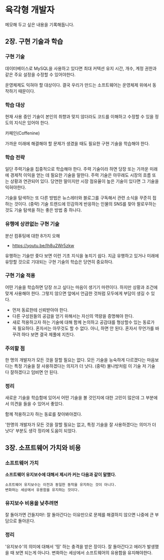 # 육각형 개발자
메모해 두고 싶은 내용을 기록해둡니다. 

## 2장. 구현 기술과 학습
### 구현 기술
데이터베이스로 MySQL을 사용하고 있다면 최대 커텍션 유지 시간, 개수, 계정 권한과 같은 주요 설정을 수정할 수 있어야한다. 

운영체제도 익혀야 할 대상이다. 결국 우리가 만드는 소프트웨어는 운영체제 위에서 동작하기 때문이다. 

### 학습 대상
현재 사용 중인 기술이 본인의 취향과 맞지 않더라도 코드를 이해하고 수정할 수 있을 정도의 지식은 있어야 한다. 

카페인(Coffenine)

가까운 미래에 해결해야 할 문제가 생겼을 때도 필요한 구현 기술을 학습해야 한다. 

### 학습 전략
일단 주력기술을 집중적으로 학습해야 한다. 주력 기술이라 하면 당장 또는 가까운 미래에 경제적 이익을 얻는 데 필요한 기술을 말한다. 주력 기술은 아무래도 시장의 흐름 또는 상황과 연관되어 있다. 당연한 말이지만 시장 점유율이 높은 기술이 있다면 그 기술을 익혀야한다. 

기술을 탐색하는 또 다른 방법은 뉴스레터와 블로그를 구독해서 관련 소식을 꾸준히 접하는 것이다. (중략) 기술 트렌드에 민감하게 반응하는 인물의 SNS를 찾아 팔로우하는 것도 기술 탐색을 하는 좋은 방법 중 하나다. 

### 유행에 상관없는 구현 기술
분산 컴퓨팅에 대한 8가지 오해
- https://youtu.be/Ih8u2Wr5zkw 

유행하는 기술만 좇다 보면 이런 기초 지식을 놓치기 쉽다. 지금 유행하고 있거나 미래에 유망할 것으로 기대되는 구현 기술의 학습은 당연히 중요하다.

### 구현 기술 적용
어떤 기술을 학습하면 당장 쓰고 싶다는 마음이 생기기 마련이다. 하지만 상황과 조건에 맞게 사용해야 한다. 그렇지 않으면 앞에서 언급한 것처럼 모두에게 부담이 생길 수 있다. 
- 먼저 동료한테 신뢰받아야 한다.
- 다른 구성원들의 공감을 얻기 위해서는 자신의 역량을 증명해야 한다. 
- 새로 적용하고자 하는 기술에 대해 함께 논의하고 공감대를 형상할수 있는 동료가 꼭 필요하다. 혼자서는 아무것도 할 수 없다. 아니, 하면 안 된다. 혼자서 무언가를 바꾸려 하다 보면 결국 제풀에 지친다. 

### 주의할 점
한 명의 개발자가 모든 것을 잘할 필요는 없다. 모든 기술을 능숙하게 다르겠다는 마음보다는 특정 기술을 잘 사용하겠다는 의지가 더 낫다. (중략) 불나방처럼 이 기술 저 기술 다 잘하겠다고 덤비면 안 된다. 

### 정리
새로운 기술을 학습함에 있어서 어떤 기술을 볼 것인지에 대한 고민이 많은데 그 부분에서 의견을 들을 수 있어서 좋았다.

함께 적용하고자 하는 동료를 찾아봐야겠다. 

'한명의 개발자가 모든 것을 잘할 필요는 없고, 특정 기술을 잘 사용하겠다는 의미가 더 낫다' 부분도 생각 정리에 도움이 되었다. 

## 3장. 소프트웨어 가치와 비용
### 소프트웨어 가치
__소프트웨어 유지보수에 대해서 제시카 커는 다음과 같이 말했다.__
```
소프트웨어 유지보수는 이전과 동일한 동작을 유지하는 것이 아니다. 
변화하는 세상에서 유용함을 유지하는 것이다. 
```

### 유지보수 비용을 낮추려면
잘 돌아가면 건들지마!: 잘 돌아간다는 이유만으로 문제를 해결하지 않으면 나중에 큰 부담으로 돌아온다.

### 정리
'유지보수'의 의미에 대해서 '띵' 하는 충격을 받은 장이다. 잘 돌아간다고 에러가 발생했을 때 보면 되는게 아니다. 변화하는 세상에서 소프트웨어의 유용함을 유지해야한다. 



